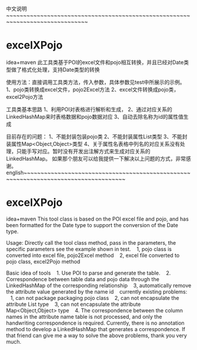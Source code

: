 中文说明~~~~~~~~~~~~~~~~~~~~~~~~~~~~~~~~~~~~~~~~~~~~~~~~~~~~~~~~~~~~~~~~~~~~~~~~~~~~~~
# excelXPojo
idea+maven
此工具类基于POI的excel文件和pojo相互转换，并且已经对Date类型做了格式化处理，支持Date类型的转换

使用方法：直接调用工具类方法，传入参数，具体参数见test中所展示的示例。
  1、pojo类转换成excel文件，pojo2Excel方法
  2、excel文件转换成pojo类，excel2Pojo方法

工具类基本思路
  1、利用POI对表格进行解析和生成，
  2、通过对应关系的LinkedHashMap来时表格数据和pojo数据对应
  3、自动去除名称为id的属性值生成
  
目前存在的问题：
  1、不能封装包装pojo类
  2、不能封装属性List<T>类型
  3、不能封装属性Map<Object,Object>类型
  4、关于属性名表格中列名的对应关系没有处理，只能手写对应。暂时没有开发出注解方式来生成对应关系的LinkedHashMap。
  如果那个朋友可以给我提供一下解决以上问题的方式，非常感谢。
 english~~~~~~~~~~~~~~~~~~~~~~~~~~~~~~~~~~~~~~~~~~~~~~~~~~~~~~~~~~~~~~~~~~~~~~~~~~~~~~~~~~~~ 
 # excelXPojo
 idea+maven
This tool class is based on the POI excel file and pojo, and has been formatted for the Date type to support the conversion of the Date type.

Usage: Directly call the tool class method, pass in the parameters, the specific parameters see the example shown in test.
   1, pojo class is converted into excel file, pojo2Excel method
   2, excel file converted to pojo class, excel2Pojo method

Basic idea of tools
   1. Use POI to parse and generate the table.
   2. Correspondence between table data and pojo data through the LinkedHashMap of the corresponding relationship
   3, automatically remove the attribute value generated by the name id
  
currently existing problems:
   1, can not package packaging pojo class
   2, can not encapsulate the attribute List<T> type
   3, can not encapsulate the attribute Map<Object,Object> type
   4. The correspondence between the column names in the attribute name table is not processed, and only the handwriting correspondence is required. Currently, there is no annotation method to develop a LinkedHashMap that generates a correspondence.
If that friend can give me a way to solve the above problems, thank you very much.
